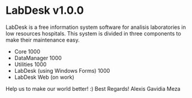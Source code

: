 # LabDesk v1.0.0

LabDesk is a free information system software for analisis laboratories in low resources hospitals.
This system is divided in three components to make their maintenance easy.

- Core 1000
- DataManager 1000
- Utilities 1000
- LabDesk (using Windows Forms) 1000
- LabDesk Web (on work)

Help us to make our world better! :)
Best Regards!
Alexis Gavidia Meza
